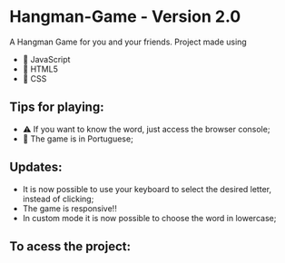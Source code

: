 # Hangman-Game - Version 2.0
A Hangman Game for you and your friends.
Project made using
- 📙 JavaScript
- 📘 HTML5
- 📗 CSS

## Tips for playing:
- ⚠️ If you want to know the word, just access the browser console;
- 📢 The game is in Portuguese;

## Updates:
- It is now possible to use your keyboard to select the desired letter, instead of clicking;
- The game is responsive!!
- In custom mode it is now possible to choose the word in lowercase;

## To acess the project:

